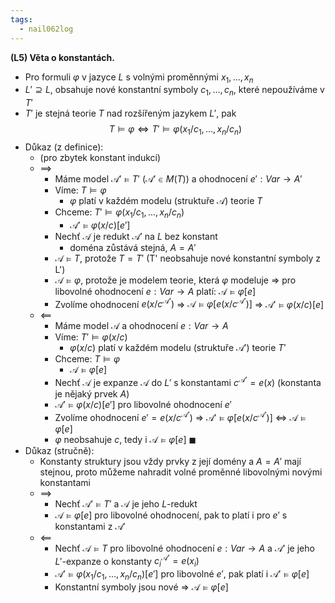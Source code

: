 ```yaml
---
tags:
  - nail062log
---
```

**(L5) Věta o konstantách.**
- Pro formuli $\varphi$ v jazyce $L$ s volnými proměnnými $x_{1},\dots,x_{n}$
- $L' \supseteq L$, obsahuje nové konstantní symboly $c_{1},\dots,c_{n}$, které nepoužíváme v $T'$
- $T'$ je stejná teorie $T$ nad rozšířeným jazykem $L'$, pak $$T \models \varphi \Leftrightarrow T'\models \varphi(x_{1}/c_{1},\dots,x_{n}/c_{n})$$
- Důkaz (z definice):
	- (pro zbytek konstant indukcí)
	- $\implies$
		- Máme model $\mathcal{A}' \models T'$ ($\mathcal{A}' \in M(T)$) a ohodnocení $e': Var \to A'$
		- Víme: $T\models \varphi$
			- $\varphi$ platí v každém modelu (struktuře $\mathcal{A}$) teorie $T$
		- Chceme: $T'\models \varphi(x_{1}/c_{1},\dots,x_{n}/c_{n})$
			- $\mathcal{A}' \models \varphi(x/c)[e']$
		- Nechť $\mathcal{A}$ je redukt $\mathcal{A}'$ na $L$ bez konstant
			- doména zůstává stejná, $A=A'$
		- $\mathcal{A} \models T$, protože $T=T'$ (T' neobsahuje nové konstantní symboly z L')
		- $\mathcal{A} \models \varphi$, protože je modelem teorie, která $\varphi$ modeluje => pro libovolné ohodnocení $e: Var \to A$ platí: $\mathcal{A}\models \varphi[e]$
		- Zvolíme ohodnocení $e(x/c^\mathcal{A'})$ => $\mathcal{A}\models \varphi[e(x/c^\mathcal{A'})]$ => $\mathcal{A}' \models \varphi(x/c)[e]$
	- $\impliedby$
		- Máme model $\mathcal{A}$ a ohodnocení $e: Var \to A$
		- Víme: $T' \models \varphi(x/c)$
			- $\varphi(x/c)$ platí v každém modelu (struktuře $\mathcal{A'}$) teorie $T'$
		- Chceme: $T \models \varphi$
			- $\mathcal{A} \models \varphi[e]$
		- Nechť $\mathcal{A}$ je expanze $\mathcal{A}$ do $L'$ s konstantami $c^\mathcal{A'}=e(x)$ (konstanta je nějaký prvek $A$)
		- $\mathcal{A'}\models \varphi(x/c)[e']$ pro libovolné ohodnocení $e'$
		- Zvolíme ohodnocení $e'=e(x/c^\mathcal{A'})$ => $\mathcal{A}' \models \varphi[e(x/c^\mathcal{A'})]$ <=> $\mathcal{A}\models \varphi[e]$
		- $\varphi$ neobsahuje $c$, tedy i $\mathcal{A} \models \varphi[e]$ $\blacksquare$
- Důkaz (stručně):
	- Konstanty struktury jsou vždy prvky z její domény a $A=A'$ mají stejnou, proto můžeme nahradit volné proměnné libovolnými novými konstantami
	- $\implies$
		- Nechť $\mathcal{A'} \models T'$ a $\mathcal{A}$ je jeho $L$-redukt
		- $\mathcal{A}\models \varphi[e]$ pro libovolné ohodnocení, pak to platí i pro $e'$ s konstantami z $\mathcal{A'}$
	- $\impliedby$
		- Nechť  $\mathcal{A} \models T$ pro libovolné ohodnocení $e: Var \to A$ a $\mathcal{A'}$ je jeho $L'$-expanze o konstanty $c_{i}^{\mathcal{A'}}=e(x_{i})$
		- $\mathcal{A'}\models \varphi(x_{1}/c_{1},\dots,x_{n}/c_{n})[e']$ pro libovolné $e'$, pak platí i $\mathcal{A'}\models \varphi[e]$ 
		- Konstantní symboly jsou nové => $\mathcal{A}\models \varphi[e]$
